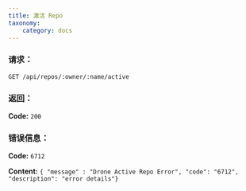 ```yaml
---
title: 激活 Repo
taxonomy:
    category: docs
---
```


### 请求：

    GET /api/repos/:owner/:name/active

### 返回：

**Code:** `200`

### 错误信息：

**Code:** `6712`

**Content:** `{ "message" : "Drone Active Repo Error", "code": "6712", "description": "error details"}`

